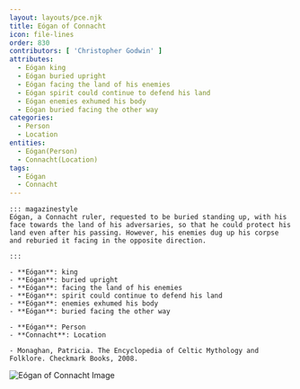 ```yaml
---
layout: layouts/pce.njk
title: Eógan of Connacht
icon: file-lines
order: 830
contributors: [ 'Christopher Godwin' ]
attributes:
  - Eógan king
  - Eógan buried upright
  - Eógan facing the land of his enemies
  - Eógan spirit could continue to defend his land
  - Eógan enemies exhumed his body
  - Eógan buried facing the other way
categories:
  - Person
  - Location
entities:
  - Eógan(Person)
  - Connacht(Location)
tags:
  - Eógan
  - Connacht
---
```

``` tab [group1:Info]
::: magazinestyle
Eógan, a Connacht ruler, requested to be buried standing up, with his face towards the land of his adversaries, so that he could protect his land even after his passing. However, his enemies dug up his corpse and reburied it facing in the opposite direction.

:::
```
``` tab [group1:Attributes]
- **Eógan**: king
- **Eógan**: buried upright
- **Eógan**: facing the land of his enemies
- **Eógan**: spirit could continue to defend his land
- **Eógan**: enemies exhumed his body
- **Eógan**: buried facing the other way
```
``` tab [group1:Entities]
- **Eógan**: Person
- **Connacht**: Location
```
``` tab [group1:Sources]
- Monaghan, Patricia. The Encyclopedia of Celtic Mythology and Folklore. Checkmark Books, 2008.
```
![Eógan of Connacht Image]([None])
